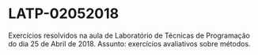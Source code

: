 # LATP-02052018
Exercícios resolvidos na aula de Laboratório de Técnicas de Programação do dia 25 de Abril de 2018. Assunto: exercícios avaliativos sobre métodos.
